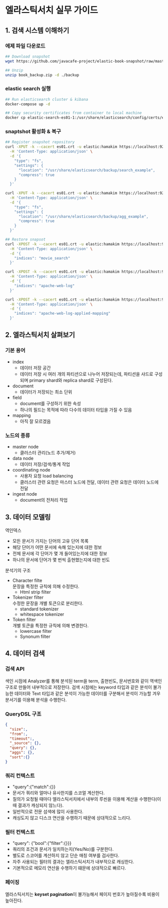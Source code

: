 # 엘라스틱서치 실무 가이드

## 1. 검색 시스템 이해하기

### 에제 파일 다운로드

```bash
## Download snapshot
wget https://github.com/javacafe-project/elastic-book-snapshot/raw/master/book_backup.zip --no-check-certificate

## Unzip
unzip book_backup.zip -d ./backup
```

### elastic search 실행

```bash
## Run elasticsearch cluster & kibana
docker-compose up -d

## Copy security certificates from container to local machine
docker cp elastic-search-es01-1:/usr/share/elasticsearch/config/certs/es01/es01.crt .
```

### snaptshot 활성화 & 복구

```bash
## Register snapshot repository
curl -XPUT -k --cacert es01.crt -u elastic:hamakim https://localhost:9200/_snapshot/javacafe \
  -H 'Content-Type: application/json' \
  -d '{ 
    "type": "fs",
    "settings": {
      "location": "/usr/share/elasticsearch/backup/search_example",
      "compress": true
    }
  }'

curl -XPUT -k --cacert es01.crt -u elastic:hamakim https://localhost:9200/_snapshot/apache-web-log \
  -H 'Content-Type: application/json' \
  -d '{
    "type": "fs",
    "settings": {
      "location": "/usr/share/elasticsearch/backup/agg_example",
      "compress": true
    }
  }'

## Restore snapsot
curl -XPOST -k --cacert es01.crt -u elastic:hamakim https://localhost:9200/_snapshot/javacafe/movie-search/_restore\
  -H 'Content-Type: application/json' \
  -d '{
    "indices": "movie_search"
  }'

curl -XPOST -k --cacert es01.crt -u elastic:hamakim https://localhost:9200/_snapshot/apache-web-log/default/_restore\
  -H 'Content-Type: application/json' \
  -d '{
    "indices": "apache-web-log"
  }'

curl -XPOST -k --cacert es01.crt -u elastic:hamakim https://localhost:9200/_snapshot/apache-web-log/applied-mapping/_restore\
  -H 'Content-Type: application/json' \
  -d '{
    "indices": "apache-web-log-applied-mapping"
  }'
```

## 2. 엘라스틱서치 살펴보기

### 기본 용어

- index
  - 데이터 저장 공간
  - 데이터 저장 시 여러 개의 파티션으로 나누어 저장되는데, 파티션을 샤드로 구성되며 primary shard와 replica shard로 구성된다.
- document
  - 데이터가 저장되는 최소 단위
- field
  - document를 구성하기 위한 속성
  - 하나의 필드는 목적에 따라 다수의 데이터 타입을 가질 수 있음
- mapping
  - 아직 잘 모르겠음

### 노드의 종류

- master node
  - 클러스터 관리(노드 추가/제거)
- data node
  - 데이터 저장/검색/통계 작업
- coordinating node
  - 사용자 요청 load balancing
  - 클러스터 관련 요청은 마스터 노드에 전달, 데이터 관련 요청은 데이터 노드에 전달
- ingest node
  - document의 전처리 작업

## 3. 데이터 모델링

역인덱스

- 모든 문서가 가지는 단어의 고유 단어 목록
- 해당 단어가 어떤 문서에 속해 있는지에 대한 정보
- 전체 문서에 각 단어가 몇 개 들어있는지에 대한 정보
- 하나의 문서에 단어가 몇 번씩 출현했는지에 대한 빈도

분석기의 구조

- Character filte  
  문장을 특정한 규칙에 의해 수정한다.
  - Html strip filter
- Tokenizer filter  
  수정한 문장을 개별 토큰으로 분리한다.
  - standard tokenizer
  - whitespace tokenizer
- Token filter  
  개별 토큰을 특정한 규칙에 의해 변경한다.  
  - lowercase filter
  - Synonum filter

## 4. 데이터 검색

### 검색 API

색인 시점에 Analyzer를 통해 분석된 term을 term, 출현빈도, 문서번호와 같이 역색인 구조로 만들어 내부적으로 저장한다.
검색 시점에는 keyword 타입과 같은 분석이 불가능한 데이터와 Text 타입과 같은 분석이 가능한 데이터를 구분해서 분석이 가능할 겨우 분서기를 이용해 분석을 수행한다.

### QueryDSL 구조

```JSON
{
  "size":,
  "from":,
  "timeout":,
  "_source": {},
  "query": {},
  "aggs": {},
  "sort":{}
}
```

### 쿼리 컨텍스트

- "query":{"match":{}}
- 문서가 쿼리와 얼마나 유사한지를 스코얼 계산한다.
- 질의가 요청될 때마다 엘라스틱서치에서 내부의 루씬을 이용해 계산을 수행한다(이때 결과가 캐싱되지 않느다).
- 일반적으로 전문 섬색에 많이 사용한다.
- 캐싱도지 않고 디스크 연산을 수행하기 때문에 상대적으로 느리다.

### 필터 컨텍스트

- "query": {"bool":{"filter":{}}}
- 쿼리의 조건과 문서가 일치하는지(Yes/No)를 구분한다.
- 별도로 스코어를 계산하지 않고 단순 매칭 여부를 검사한다.
- 자주 사용되는 필터의 결과는 엘라스틱서치가 내부적으로 캐싱한다.
- 기본적으로 메모리 연산을 수행하기 떄문에 상대적으로 빠르다.

### 페이징

엘라스틱서치는 **keyset pagination**이 불가능해서 페이지 번호가 높아질수록 비용이 높아진다.
